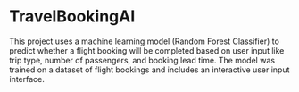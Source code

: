 # TravelBookingAI
This project uses a machine learning model (Random Forest Classifier) to predict whether a flight booking will be completed based on user input like trip type, number of passengers, and booking lead time. The model was trained on a dataset of flight bookings and includes an interactive user input interface.
